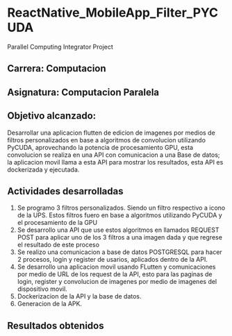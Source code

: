 # ReactNative_MobileApp_Filter_PYCUDA
 Parallel Computing Integrator Project

 ## Carrera: Computacion

 ## Asignatura: Computacion Paralela

 ## Objetivo alcanzado: 
Desarrollar una aplicacion flutten de edicion de imagenes por medios de filtros personalizados en base a algoritmos de convolucion utilizando PyCUDA, aprovechando la potencia de procesamiento GPU, esta convolucion se realiza en una API con comunicacion a una Base de datos; la aplicacion movil llama a esta API para mostrar los resultados, esta API es dockerizada y ejecutada.

## Actividades desarrolladas
1. Se programo 3 filtros personalizados. Siendo un filtro respectivo a icono de la UPS. Estos filtros fuero en base a algoritmos utilizando PyCUDA y el procesamiento de la GPU
2. Se desarrollo una API que use estos algoritmos en llamados REQUEST POST para aplicar uno de los 3 filtros a una imagen dada y que regrese el resultado de este proceso
3. Se realizo una comunicacion a base de datos POSTGRESQL para hacer 2 procesos, login y register de usarios, aplicados dentro de la API.
4. Se desarrollo una aplicacion movil usando FLutten y comunicaciones por medio de URL de los request de la API, esto para las paginas de login, register y convolucion de imagenes por medio de imagenes del dispositivo movil.
5. Dockerizacion de la API y la base de datos.
6. Generacion de la APK.

## Resultados obtenidos
